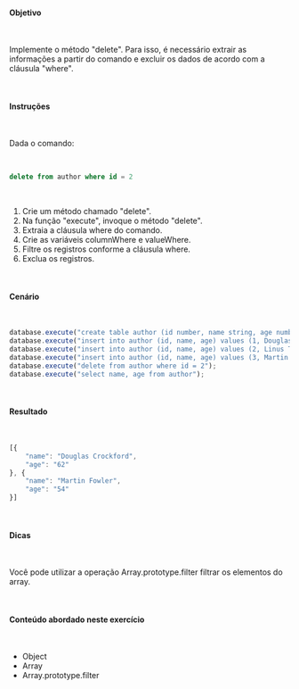 #### Objetivo

<br/>

Implemente o método "delete". Para isso, é necessário extrair as informações a partir do comando e excluir os dados de acordo com a cláusula "where".

<br/>

#### Instruções

<br/>

Dada o comando:

<br/>

```sql
delete from author where id = 2
```

<br/>

1. Crie um método chamado "delete".
2. Na função "execute", invoque o método "delete".
3. Extraia a cláusula where do comando.
4. Crie as variáveis columnWhere e valueWhere.
5. Filtre os registros conforme a cláusula where.
6. Exclua os registros.

<br/>

#### Cenário

<br/>

```javascript
database.execute("create table author (id number, name string, age number, city string, state string, country string)");
database.execute("insert into author (id, name, age) values (1, Douglas Crockford, 62)");
database.execute("insert into author (id, name, age) values (2, Linus Torvalds, 47)");
database.execute("insert into author (id, name, age) values (3, Martin Fowler, 54)");
database.execute("delete from author where id = 2");
database.execute("select name, age from author");
```

<br/>

#### Resultado

<br/>

```javascript
[{
	"name": "Douglas Crockford",
	"age": "62"
}, {
	"name": "Martin Fowler",
	"age": "54"
}]
```

<br/>

#### Dicas

<br/>

Você pode utilizar a operação Array.prototype.filter filtrar os elementos do array.

<br/>

#### Conteúdo abordado neste exercício

<br/>

* Object
* Array
* Array.prototype.filter
